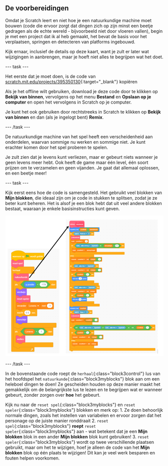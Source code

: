 ## De voorbereidingen

Omdat je Scratch leert en niet hoe je een natuurkundige machine moet bouwen (code die ervoor zorgt dat dingen zich op zijn minst een beetje gedragen als de echte wereld - bijvoorbeeld niet door vloeren vallen), begin je met een project dat ik al heb gemaakt, het bevat de basis voor het verplaatsen, springen en detecteren van platforms ingebouwd.

Kijk ernaar, inclusief de details op deze kaart, want je zult er later wat wijzigingen in aanbrengen, maar je hoeft niet alles te begrijpen wat het doet.

--- task ---

Het eerste dat je moet doen, is de code van [scratch.mit.edu/projects/395350130](https://scratch.mit.edu/projects/395350130){:target="_blank"} kopiëren

Als je het offline wilt gebruiken, download je deze code door te klikken op **Bekijk van binnen**, vervolgens op het menu **Bestand** en **Opslaan op je computer** en open het vervolgens in Scratch op je computer.

Je kunt het ook gebruiken door rechtstreeks in Scratch te klikken op **Bekijk van binnen** en dan (als je ingelogt bent) **Remix**.

--- /task ---

De natuurkundige machine van het spel heeft een verscheidenheid aan onderdelen, waarvan sommige nu werken en sommige niet. Je kunt erachter komen door het spel proberen te spelen.

Je zult zien dat je levens kunt verliezen, maar er gebeurt niets wanneer je geen levens meer hebt. Ook heeft de game maar één level, één soort prijzen om te verzamelen en geen vijanden. Je gaat dat allemaal oplossen, en een beetje meer!

--- task ---

Kijk eerst eens hoe de code is samengesteld. Het gebruikt veel blokken van **Mijn blokken**, die ideaal zijn om je code in stukken te splitsen, zodat je ze beter kunt beheren. Het is alsof je een blok hebt dat uit veel andere blokken bestaat, waaraan je enkele basisinstructies kunt geven.

![](images/setup2and3.png)

--- /task ---

In de bovenstaande code roept de `herhaal`{:class="block3control"} lus van het hoofdspel het `natuurkunde`{:class="block3myblocks"} blok aan om een heleboel dingen te doen! Ze gescheiden houden op deze manier maakt het gemakkelijk om de belangrijkste lus te lezen en te begrijpen wat er wanneer gebeurt, zonder zorgen over **hoe** het gebeurt.

Kijk nu naar de `reset spel`{:class="block3myblocks"} en `reset speler`{:class="block3myblocks"} blokken en merk op:
    1. Ze doen behoorlijk normale dingen, zoals het instellen van variabelen en ervoor zorgen dat het personage op de juiste manier ronddraait
    2. `reset spel`{:class="block3myblocks"} **roept** `reset speler`{:class="block3myblocks"} aan - wat betekent dat je een **Mijn blokken** blok in een ander **Mijn blokken** blok kunt gebruiken!
    3. `reset speler`{:class="block3myblocks"} wordt op twee verschillende plaatsen gebruikt, maar om het te wijzigen, hoef je alleen de code van het **Mijn blokken** blok op één plaats te wijzigen! Dit kan je veel werk besparen en fouten helpen voorkomen.
